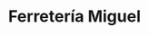 ---
title: "Ferretería Miguel"
url: /campana/ferreteria-miguel-avenida-intendente-jorge-ruben-varela/
shop: Eisenwaren
---